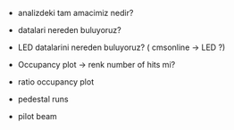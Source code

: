 - analizdeki tam amacimiz nedir?
- datalari nereden buluyoruz?
- LED datalarini nereden buluyoruz? ( cmsonline -> LED ?)


- Occupancy plot -> renk number of hits mi?
- ratio occupancy plot


- pedestal runs
- pilot beam
